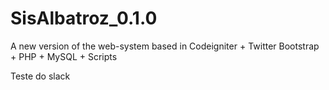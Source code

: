 SisAlbatroz_0.1.0
=================

A new version of the web-system based in Codeigniter + Twitter Bootstrap + PHP +
MySQL + Scripts

Teste do slack

